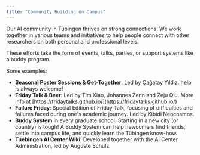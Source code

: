 ```yaml
---
title: "Community Building on Campus"
---
```


Our AI community in Tübingen thrives on strong connections! We work together in various teams and initiatives to help people connect with other researchers on both personal and professional levels.

These efforts take the form of events, talks, parties, or support systems like a buddy program.

Some examples:
- **Seasonal Poster Sessions & Get-Together**: Led by Çağatay Yıldız. help is always welcome!
- **Friday Talk & Beer**: Led by Tim Xiao, Johannes Zenn and Zeju Qiu. More info at [https://fridaytalks.github.io/](https://fridaytalks.github.io/)
- **Failure Friday**: Special Edition of Friday Talk, focusing of difficulties and failures faced during one's academic journey. Led by Kibidi Neocosmos.
- **Buddy System** in every graduate school. Starting in a new city (or country) is tough! A Buddy System can help newcomers find friends, settle into campus life, and quickly learn the Tübingen know-how.
- **Tuebingen AI Center Wiki**: Developed together with the AI Center Administration, led by Auguste Schulz.
